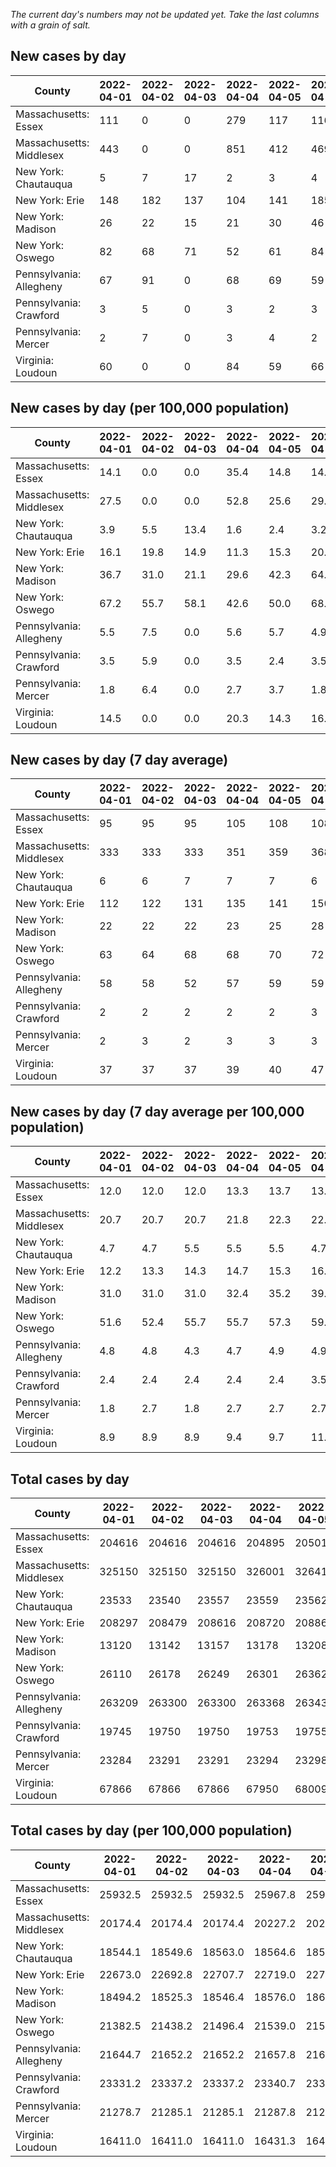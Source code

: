_The current day's numbers may not be updated yet. Take the last columns with a grain of salt._
## New cases by day

| County | 2022-04-01 | 2022-04-02 | 2022-04-03 | 2022-04-04 | 2022-04-05 | 2022-04-06 | 2022-04-07 |
| --- | --- | --- | --- | --- | --- | --- | --- |
| Massachusetts: Essex | 111 | 0 | 0 | 279 | 117 | 116 |  |
| Massachusetts: Middlesex | 443 | 0 | 0 | 851 | 412 | 469 |  |
| New York: Chautauqua | 5 | 7 | 17 | 2 | 3 | 4 |  |
| New York: Erie | 148 | 182 | 137 | 104 | 141 | 185 |  |
| New York: Madison | 26 | 22 | 15 | 21 | 30 | 46 |  |
| New York: Oswego | 82 | 68 | 71 | 52 | 61 | 84 |  |
| Pennsylvania: Allegheny | 67 | 91 | 0 | 68 | 69 | 59 | 121 |
| Pennsylvania: Crawford | 3 | 5 | 0 | 3 | 2 | 3 | 3 |
| Pennsylvania: Mercer | 2 | 7 | 0 | 3 | 4 | 2 | 6 |
| Virginia: Loudoun | 60 | 0 | 0 | 84 | 59 | 66 | 49 |

## New cases by day (per 100,000 population)

| County | 2022-04-01 | 2022-04-02 | 2022-04-03 | 2022-04-04 | 2022-04-05 | 2022-04-06 | 2022-04-07 |
| --- | --- | --- | --- | --- | --- | --- | --- |
| Massachusetts: Essex | 14.1 | 0.0 | 0.0 | 35.4 | 14.8 | 14.7 |  |
| Massachusetts: Middlesex | 27.5 | 0.0 | 0.0 | 52.8 | 25.6 | 29.1 |  |
| New York: Chautauqua | 3.9 | 5.5 | 13.4 | 1.6 | 2.4 | 3.2 |  |
| New York: Erie | 16.1 | 19.8 | 14.9 | 11.3 | 15.3 | 20.1 |  |
| New York: Madison | 36.7 | 31.0 | 21.1 | 29.6 | 42.3 | 64.8 |  |
| New York: Oswego | 67.2 | 55.7 | 58.1 | 42.6 | 50.0 | 68.8 |  |
| Pennsylvania: Allegheny | 5.5 | 7.5 | 0.0 | 5.6 | 5.7 | 4.9 | 10.0 |
| Pennsylvania: Crawford | 3.5 | 5.9 | 0.0 | 3.5 | 2.4 | 3.5 | 3.5 |
| Pennsylvania: Mercer | 1.8 | 6.4 | 0.0 | 2.7 | 3.7 | 1.8 | 5.5 |
| Virginia: Loudoun | 14.5 | 0.0 | 0.0 | 20.3 | 14.3 | 16.0 | 11.8 |

## New cases by day (7 day average)

| County | 2022-04-01 | 2022-04-02 | 2022-04-03 | 2022-04-04 | 2022-04-05 | 2022-04-06 | 2022-04-07 |
| --- | --- | --- | --- | --- | --- | --- | --- |
| Massachusetts: Essex | 95 | 95 | 95 | 105 | 108 | 108 |  |
| Massachusetts: Middlesex | 333 | 333 | 333 | 351 | 359 | 368 |  |
| New York: Chautauqua | 6 | 6 | 7 | 7 | 7 | 6 |  |
| New York: Erie | 112 | 122 | 131 | 135 | 141 | 150 |  |
| New York: Madison | 22 | 22 | 22 | 23 | 25 | 28 |  |
| New York: Oswego | 63 | 64 | 68 | 68 | 70 | 72 |  |
| Pennsylvania: Allegheny | 58 | 58 | 52 | 57 | 59 | 59 | 68 |
| Pennsylvania: Crawford | 2 | 2 | 2 | 2 | 2 | 3 | 3 |
| Pennsylvania: Mercer | 2 | 3 | 2 | 3 | 3 | 3 | 3 |
| Virginia: Loudoun | 37 | 37 | 37 | 39 | 40 | 47 | 45 |

## New cases by day (7 day average per 100,000 population)

| County | 2022-04-01 | 2022-04-02 | 2022-04-03 | 2022-04-04 | 2022-04-05 | 2022-04-06 | 2022-04-07 |
| --- | --- | --- | --- | --- | --- | --- | --- |
| Massachusetts: Essex | 12.0 | 12.0 | 12.0 | 13.3 | 13.7 | 13.7 |  |
| Massachusetts: Middlesex | 20.7 | 20.7 | 20.7 | 21.8 | 22.3 | 22.8 |  |
| New York: Chautauqua | 4.7 | 4.7 | 5.5 | 5.5 | 5.5 | 4.7 |  |
| New York: Erie | 12.2 | 13.3 | 14.3 | 14.7 | 15.3 | 16.3 |  |
| New York: Madison | 31.0 | 31.0 | 31.0 | 32.4 | 35.2 | 39.5 |  |
| New York: Oswego | 51.6 | 52.4 | 55.7 | 55.7 | 57.3 | 59.0 |  |
| Pennsylvania: Allegheny | 4.8 | 4.8 | 4.3 | 4.7 | 4.9 | 4.9 | 5.6 |
| Pennsylvania: Crawford | 2.4 | 2.4 | 2.4 | 2.4 | 2.4 | 3.5 | 3.5 |
| Pennsylvania: Mercer | 1.8 | 2.7 | 1.8 | 2.7 | 2.7 | 2.7 | 2.7 |
| Virginia: Loudoun | 8.9 | 8.9 | 8.9 | 9.4 | 9.7 | 11.4 | 10.9 |

## Total cases by day

| County | 2022-04-01 | 2022-04-02 | 2022-04-03 | 2022-04-04 | 2022-04-05 | 2022-04-06 | 2022-04-07 |
| --- | --- | --- | --- | --- | --- | --- | --- |
| Massachusetts: Essex | 204616 | 204616 | 204616 | 204895 | 205012 | 205128 |  |
| Massachusetts: Middlesex | 325150 | 325150 | 325150 | 326001 | 326413 | 326882 |  |
| New York: Chautauqua | 23533 | 23540 | 23557 | 23559 | 23562 | 23566 |  |
| New York: Erie | 208297 | 208479 | 208616 | 208720 | 208861 | 209046 |  |
| New York: Madison | 13120 | 13142 | 13157 | 13178 | 13208 | 13254 |  |
| New York: Oswego | 26110 | 26178 | 26249 | 26301 | 26362 | 26446 |  |
| Pennsylvania: Allegheny | 263209 | 263300 | 263300 | 263368 | 263437 | 263496 | 263617 |
| Pennsylvania: Crawford | 19745 | 19750 | 19750 | 19753 | 19755 | 19758 | 19761 |
| Pennsylvania: Mercer | 23284 | 23291 | 23291 | 23294 | 23298 | 23300 | 23306 |
| Virginia: Loudoun | 67866 | 67866 | 67866 | 67950 | 68009 | 68075 | 68124 |

## Total cases by day (per 100,000 population)

| County | 2022-04-01 | 2022-04-02 | 2022-04-03 | 2022-04-04 | 2022-04-05 | 2022-04-06 | 2022-04-07 |
| --- | --- | --- | --- | --- | --- | --- | --- |
| Massachusetts: Essex | 25932.5 | 25932.5 | 25932.5 | 25967.8 | 25982.7 | 25997.4 |  |
| Massachusetts: Middlesex | 20174.4 | 20174.4 | 20174.4 | 20227.2 | 20252.7 | 20281.8 |  |
| New York: Chautauqua | 18544.1 | 18549.6 | 18563.0 | 18564.6 | 18566.9 | 18570.1 |  |
| New York: Erie | 22673.0 | 22692.8 | 22707.7 | 22719.0 | 22734.4 | 22754.5 |  |
| New York: Madison | 18494.2 | 18525.3 | 18546.4 | 18576.0 | 18618.3 | 18683.1 |  |
| New York: Oswego | 21382.5 | 21438.2 | 21496.4 | 21539.0 | 21588.9 | 21657.7 |  |
| Pennsylvania: Allegheny | 21644.7 | 21652.2 | 21652.2 | 21657.8 | 21663.4 | 21668.3 | 21678.2 |
| Pennsylvania: Crawford | 23331.2 | 23337.2 | 23337.2 | 23340.7 | 23343.1 | 23346.6 | 23350.2 |
| Pennsylvania: Mercer | 21278.7 | 21285.1 | 21285.1 | 21287.8 | 21291.5 | 21293.3 | 21298.8 |
| Virginia: Loudoun | 16411.0 | 16411.0 | 16411.0 | 16431.3 | 16445.6 | 16461.6 | 16473.4 |
